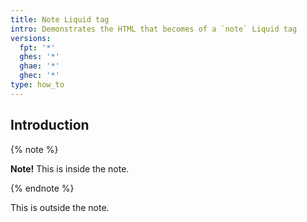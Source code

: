 ```yaml
---
title: Note Liquid tag
intro: Demonstrates the HTML that becomes of a `note` Liquid tag
versions:
  fpt: '*'
  ghes: '*'
  ghae: '*'
  ghec: '*'
type: how_to
---
```


## Introduction

{% note %}

**Note!** This is inside the note.

{% endnote %}

This is outside the note.
